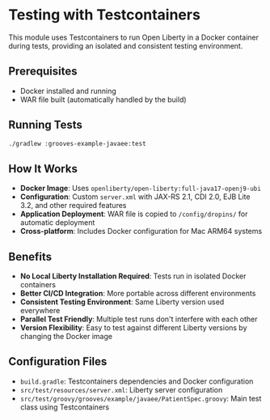# Testing with Testcontainers

This module uses Testcontainers to run Open Liberty in a Docker container during tests, providing an isolated and consistent testing environment.

## Prerequisites

- Docker installed and running
- WAR file built (automatically handled by the build)

## Running Tests

```bash
./gradlew :grooves-example-javaee:test
```

## How It Works

- **Docker Image**: Uses `openliberty/open-liberty:full-java17-openj9-ubi` 
- **Configuration**: Custom `server.xml` with JAX-RS 2.1, CDI 2.0, EJB Lite 3.2, and other required features
- **Application Deployment**: WAR file is copied to `/config/dropins/` for automatic deployment
- **Cross-platform**: Includes Docker configuration for Mac ARM64 systems

## Benefits

- **No Local Liberty Installation Required**: Tests run in isolated Docker containers
- **Better CI/CD Integration**: More portable across different environments  
- **Consistent Testing Environment**: Same Liberty version used everywhere
- **Parallel Test Friendly**: Multiple test runs don't interfere with each other
- **Version Flexibility**: Easy to test against different Liberty versions by changing the Docker image

## Configuration Files

- `build.gradle`: Testcontainers dependencies and Docker configuration
- `src/test/resources/server.xml`: Liberty server configuration 
- `src/test/groovy/grooves/example/javaee/PatientSpec.groovy`: Main test class using Testcontainers